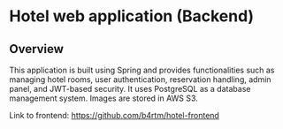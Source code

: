 # Hotel web application (Backend)
## Overview
This application is built using Spring and provides functionalities such as managing hotel rooms, user authentication, reservation handling, admin panel, and JWT-based security. It uses PostgreSQL as a database management system. Images are stored in AWS S3.

Link to frontend: https://github.com/b4rtm/hotel-frontend

